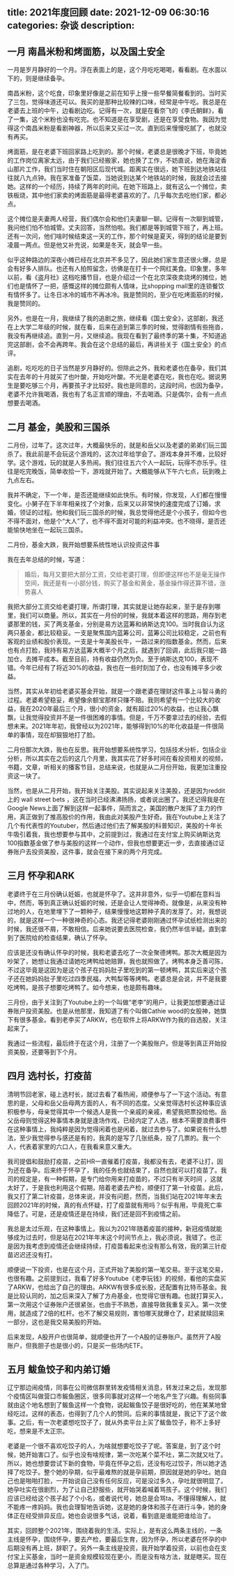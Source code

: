 title: 2021年度回顾
date: 2021-12-09 06:30:16
categories: 杂谈
description: 
---


## 一月 南昌米粉和烤面筋，以及国土安全

一月是岁月静好的一个月。浮在表面上的是，这个月吃吃喝喝，看看剧。在水面以下的，则是继续备孕。

南昌米粉，这个吃食，印象里好像是之前在知乎上搜一些早餐简餐看到的。当时买了三包，觉得味道还可以。我买的是那种比较辣的口味，经常是中午吃。我总是在老婆去上班的中午，边看剧边吃。记得有一次，就是在看奈飞的《李氏朝鲜》，看了一集，这个米粉也没有吃完。也不知道是在享受剧，还是在享受食物。我因为觉得这个南昌米粉是看剧神器，所以后来又买过一次。直到后来慢慢吃腻了，也就没有再买。

烤面筋，是在老婆下班回家路上吃到的。那个时候，老婆总是很晚才下班，毕竟她的工作岗位离家太远，由于我们已经搬家，她也换了工作，不妨直说，她在海淀香山那片工作，我们当时住在朝阳区后现代城。距离实在很远，她下班到达地铁站往往就八九点钟。我在家准备了饭菜，当她说到达某个地铁站的时候，我就会过去接她。这样的一个经历，持续了两年的时间。在她下班路上，就有这么一个摊位，卖铁板烧，其中他们家卖的烤面筋是最得老婆喜欢的了。几乎每次去吃他们家，都必点。

这个摊位是夫妻两人经营，我们偶尔会和他们夫妻聊一聊。记得有一次聊到城管，我问他们怕不怕城管。丈夫回答，当然怕啦。我们都是等到城管下班了，再上班。还有一次问，他们啥时候结束这一天的工作，那个时候是夏天，得到的结论是要到凌晨一两点。但是他又补充说，如果是冬天，就会早一些。

似乎这种路边的深夜小摊已经在北京并不多见了，因此她们家生意还很火爆，总是会有好多人排队。也还有人拍照留念，彷佛是在打卡一个网红美食。印象里，多年以前，看《盗月社》这档吃播节目，也是介绍过一个在北京深夜卖烧烤的摊位，她们也是情怀了一把，感慨这样的摊位颇有人情味，比shopping mall里的连锁餐饮有情怀多了。让冬日冰冷的城市不再冰冷。我是赞同的，至少在吃烤面筋的时候，我是赞同的。

另外，也是在一月，我继续了我的追剧之旅，继续看《国土安全》，这部剧，我还在上大学二年级的时候，就在看，后来在追到第三季的时候，觉得剧情有些拖沓，我没有再继续追。直到一月，又继续追。我现在看到了最终季的第十集，不知道追完这部剧，会不会再跨年。我会在这个总结的最后，再讲些关于《国土安全》的点评。

追剧，吃吃吃的日子当然是岁月静好的。但除此之外，我和老婆也在备孕，我们其实在去年的十月就买了也叶酸，开始吃叶酸。不光是老婆在吃，我也在吃。据说男生是要吃够三个月，再要孩子才比较好。我也是同意的，这段时间，也因为备孕，老婆不允许我喝酒，我也有了名正言顺的理由，不去喝酒。只是偶尔，会有一点点想要去喝酒。

## 二月 基金，美股和三国杀

二月份，过年了。这次过年，大概最快乐的，就是和岳父以及老婆的弟弟们玩三国杀了。我此前是不会玩这个游戏的，这次过年给学会了。游戏本身并不难，比较好学。这个游戏，玩的就是人多热闹。我们往往五六个人一起玩，玩得不亦乐乎。往往是吃完晚饭，简单收拾一下，游戏就开始了。大概能够从下午六七点，玩到晚上九点左右。

我并不确定，下一个年，是否还能继续如此快乐。有时候，你发现，人们都在慢慢变化。小舅子在下半年相亲找了个对象，后来又以非常快的速度完成了订婚，求婚，领证的过程。他和我们玩三国杀的时候，我总觉得他还是个小孩子，但如今也不得不面对，他是个“大人”了，也不得不面对可能的利益冲突。也不晓得，是否还能愉快地坐在一起玩三国杀。

二月份，基金大跌，我开始想要系统性地认识投资这件事

我在去年总结的时候，写道：

>婚后，每月又要把大部分工资，交给老婆打理，但即便这样也不是毫无操作空间，我还是有一小部分钱，购买了基金和黄金，基金操作得还算不错，涨势喜人


我把大部分工资交给老婆打理，所谓打理，其实就是让她存起来，至于是存到哪里，我们可以商量。所以，其实在一月份的时候，我就本着这样的思路，用存到老婆那里的钱，买了两支基金，分别是易方达蓝筹和纳斯达克100。当时我自认为这两只基金，都比较稳妥。一支是聚焦国内蓝筹公司，蓝筹公司比较稳定，之前也有客观的业绩和股价表现。一支是十年美股长牛，一路过来的指数基金。然而，后来也有点打脸，我持有易方达蓝筹大概半个月之后，就遇到了回调，此后我只能一路加仓，去摊平成本。截至目前，持有收益仍然为负。至于纳斯达克100，表现不错。今年已经有了将近30%的收益，我也在一些时刻加了仓，也没有摊平多少收益。

当然，其实从年初给老婆买基金开始，就是一个跟老婆在理财这件事上斗智斗勇的过程。老婆希望稳妥，希望像余额宝那样只赚不赔。我则希望有一个比较大的收益，我在2020年最后三个月，很小的资金，就有超过20%的收益，也让我心飘飘，让我觉得投资并不是一件很困难的事情。但是，千万不要拿过去的经验，去假想未来。2021年年初，我曾经以为2021年，能够得到10%的年化收益是一件很简单的事情，现在却狠狠地打了脸。

二月份那次大跌，我也在反思。我开始想要系统性学习，包括技术分析，包括企业分析，所以其实在之后的这几个月里，我其实花了好多时间在看投资相关的视频，书籍，文章，听相关的播客节目，总结来说，也就是从二月份开始，我更加注重投资这一块了。

当然，也是从二月开始，我开始关注美股。其实说起来关注美股，还是因为reddit 上的 wall street bets ，这在当时已经沸沸扬扬，或者说出圈了。我还记得我是在Google News上面了解到这样一起事件，简而言之，美国的散户发挥了主力的作用，真正做到了推高股价的作用，我由此对美股产生好奇。我在Youtube上关注了几个有代表性的Youtuber，然后通过他们去了解美股的科普知识，美股的十年长牛吸引着我，我也想要参与其中，之前提到过，我通过在支付宝上购买纳斯达克100指数基金做了参与美股的这样一个动作，但我也想要更近一步，去直接通过证券账户去投资美股，这件事，就会在接下来的两个月完成。

## 三月 怀孕和ARK

老婆终于在三月份确认妊娠，也就是怀孕了。这并非意外，似乎一切都在意料当中，然而，等到真正确认妊娠的时候，还是会让人觉得神奇。就像是，从来没有种过地的人，在地里埋下了一颗种子，结果慢慢地这颗种子真的发芽了。对，我想说的，就是这样一个一种很神奇的心态。我还记得老婆刚刚通过怀孕试纸检测出来的时候，我还很不屑，不敢相信。后来她说要去医院检查，我仍然半信半疑。直到拿到了医院给的检查结果，确认了怀孕。

应该是还没有确认怀孕的时候，我和老婆去吃了一次全聚德烤鸭。那次大概是因为吵架了，她想让我通过请她吃烤鸭给她赔罪，我也就照做了。烤鸭本身乏善可陈，不过这毕竟是这因为是这个孩子在妈妈肚子里吃到的第一顿烤鸭，其实后来这个孩子还在她妈妈肚子里吃过四季民福，大鸭梨等等烤鸭。老婆总是会说，并不是我要吃烤鸭，是孩子想要吃烤鸭了。如今想来，也是颇有趣味。

三月份，由于关注到了Youtube上的一个叫做“老李”的用户，让我更加想要通过证券账户投资美股。也是从他那里，我知道了有个叫做Cathie wood的女股神，她旗下有很多基金。看到老李买了ARKW，也在软件上将ARKW作为我的自选股，关注起来了。

我通过一些流程，最后终于在这个月，注册了一个美股账户。但是等到真正开始投资美股，还要等到下个月。



## 四月 选村长，打疫苗

清明节回老家，碰上选村长，就过去看了看热闹，顺便参与了一下这个活动。有意思的是，父母和岳父岳母两方面的人，有不同的态度。父亲觉得选村长这种事应该积极参与，母亲觉得其中一个候选人是我一个亲戚的亲戚，希望我把票投给他。岳父岳母则觉得这种事情本身就是逢场作戏，已经内定了人选，根本不需要浪费事件在这种事情上，我纯粹是因为觉得闲着也是闲着，就过去参与了。如果说有什么想法，至少我觉得参与感还是有的，我真的是写了几张纸条，投了几票的。我一个人，代表着家里的六口人，在我看来意义重大。

我司提倡和鼓励打疫苗，之前HR一直催着打疫苗，我都没有去，老婆不让打，因为还在备孕。后来终于怀孕了，我的任务也就结束了，自然也就可以打疫苗了。我司的规定是，有一种假期，是专门给你用来打疫苗的，不过只有半天时间 ，这就太好了，于是我也利用这个假期，陪着老婆去产检，顺便打了第一针疫苗。此后，我又打了第二针疫苗，总体来说，并没有问题，然而，当我们站在2021年年末去回顾2021年的时候，真的有点怀疑，打了疫苗就有用吗？似乎有用，毕竟死亡率降低了。可是，还是疫情还是在持续，我们还是回不到疫情之前。

我总是太过乐观，在这种事情上。我以为2021年随着疫苗的接种，新冠疫情就能够成为过去时，但是站在2021年年末这个时间节点上，我必须说，我错了。也正是因为我考虑到疫情还会继续持续，打疫苗看起来也没有那么有效，我的第三针疫苗迟迟还没有打。

顺便说一下投资，也是在这个月，正式开始了美股的第一笔交易。至于这笔交易，也很有趣。之前提到过，我看了好多Youtube《老李玩钱》的视频，看他的实盘买了ARKW，也给出了自己的理由。ARKW有很多成长股，还配置有比特币基金。我是比较认同的，加之后来深入了解了方舟基金，也觉得它很有趣。也就打算买入，第一次用这个证券账户还很紧张，也由于不熟悉，直接导致我重复买入。第一次使用，就造成了2倍的杠杆。也不了解交易规则，害怕哪天就爆仓了，赶紧就赎回来一部分，这也是我交易美股的开始。

后来发现，A股开户也很简单，就顺便也开了一个A股的证券账户。虽然开了A股账户，但我胆子也是很小的，只是买一些场内ETF。


## 五月 鲅鱼饺子和内弟订婚

辽宁那边闹疫情，同事在公司微信群里转发疫情相关消息，转发过来之后，发现那个疫情区叫做营口市鲅鱼圈区，很多同事就对这样一个地名产生了兴趣。有些同事就由这个地名想到了鲅鱼这样一个食物，说起鲅鱼饺子是很好吃的，他在某某地曾经吃过。这样的表态，也得到了几个人的赞同。后来的事情就是，我记下了这个故事。之后，有一次老婆想吃饺子了，就从外卖平台上买了鲅鱼饺子，称不上多好吃，想来是不太正宗。

老婆是一个很不喜欢吃饺子的人，为啥就想要吃饺子了呢。答案是，到了这个时候，她开始害口了。似乎也没有啥规律，第一次吃某个菜不吐，第二次就又吐了。所以，她也想要尝试下新的食物，毕竟在怀孕之后，还没有吃过饺子，所以她才选择了吃饺子。整个她的孕期，似乎最难熬的就是孕前期，原因就是她的孕吐。她自己也是啪啪打脸，一开始说自己没有任何反应，可是没过多久，孕吐就很明显了。她孕吐实在很剧烈，为了让自己舒服些，就开始哭着喊着骂孩子。这个时候，我们应该已经给这个孩子起了个小名，或者说代号，她总是会骂ta，不懂得理解人，就不能疼一疼妈妈。我也会理智地告诉她，这是她的身体和孩子在进行斗争，她的身体正在经受排异反应。她也会说很多气话，说着，看到底是谁能把谁给治了。





其实，回顾整个2021年，围绕着我的生活。实际上，是有这么两条主线的，一条主线是怀孕，围绕怀孕，要去产检，要最后生育，因为怀孕，所以老婆在怀孕的中后期没有再上班，辞职了。另外一条主线是投资，我开始学着投资，以前也会在支付宝上买基金，当时一是资金规模较现在更小，而是没有啥方法，就是瞎买。现在总算是通过各种学习，入了门。









